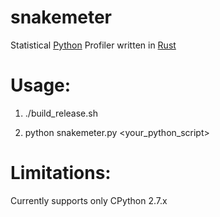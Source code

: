 # snakemeter

Statistical [Python](https://www.python.org/) Profiler written in [Rust](http://www.rust-lang.org/)

# Usage:

  1) ./build_release.sh

  2) python snakemeter.py \<your_python_script\>


# Limitations:

Currently supports only CPython 2.7.x


